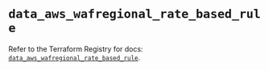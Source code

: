 # `data_aws_wafregional_rate_based_rule`

Refer to the Terraform Registry for docs: [`data_aws_wafregional_rate_based_rule`](https://registry.terraform.io/providers/hashicorp/aws/6.14.0/docs/data-sources/wafregional_rate_based_rule).
